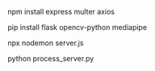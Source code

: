 npm install express multer axios



pip install flask opencv-python mediapipe



npx nodemon server.js


python process_server.py


